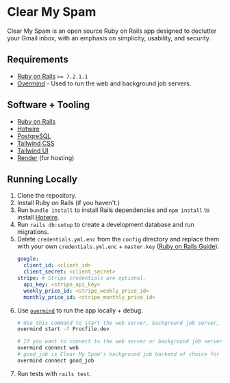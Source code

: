 # Clear My Spam

Clear My Spam is an open source Ruby on Rails app designed to declutter your Gmail inbox, with an emphasis on
simplicity, usability, and security.

## Requirements

- [Ruby on Rails](https://rubyonrails.org/) `>= 7.2.1.1`
- [Overmind](https://github.com/DarthSim/overmind) - Used to run the web and background job servers.

## Software + Tooling

- [Ruby on Rails](https://rubyonrails.org/)
- [Hotwire](https://hotwired.dev/)
- [PostgreSQL](https://www.postgresql.org/)
- [Tailwind CSS](https://tailwindcss.com/)
- [Tailwind UI](https://tailwindui.com/)
- [Render](https://render.com/) (for hosting)

## Running Locally

1. Clone the repository.
2. Install Ruby on Rails (if you haven't.)
3. Run `bundle install` to install Rails dependencies and `npm install` to install [Hotwire](https://hotwired.dev/).
4. Run `rails db:setup` to create a development database and run migrations.
5. Delete `credentials.yml.enc` from the `config`
   directory and replace them with your own `credentials.yml.enc` +
   `master.key` ([Ruby on Rails Guide](https://guides.rubyonrails.org/security.html#custom-credentials)).
    ```yml
    google:
      client_id: <client_id>
      client_secret: <client_secret>
    stripe: # Stripe credentials are optional.
      api_key: <stripe_api_key>
      weekly_price_id: <stripe_weekly_price_id>
      monthly_price_id: <stripe_monthly_price_id>
    ```
6. Use [`overmind`](https://github.com/DarthSim/overmind) to run the app locally + debug.
    ```bash
    # Use this command to start the web server, background job server, and live reloading for ERB + Tailwind changes.
    overmind start -f Procfile.dev
    
    # If you want to connect to the web server or background job server separately for debugging, use these commands.
    overmind connect web
    # good_job is Clear My Spam's background job backend of choice for async email deletion.
    overmind connect good_job
    ```
7. Run tests with `rails test`.

